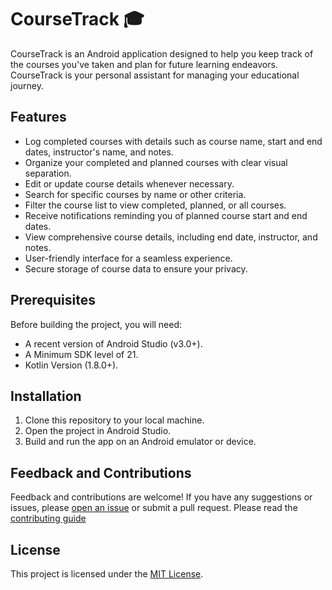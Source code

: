 # CourseTrack 🎓

CourseTrack is an Android application designed to help you keep track of the courses you've taken and plan for future learning endeavors. CourseTrack is your personal assistant for managing your educational journey.

## Features

- Log completed courses with details such as course name, start and end dates, instructor's name, and notes.
- Organize your completed and planned courses with clear visual separation.
- Edit or update course details whenever necessary.
- Search for specific courses by name or other criteria.
- Filter the course list to view completed, planned, or all courses.
- Receive notifications reminding you of planned course start and end dates.
- View comprehensive course details, including end date, instructor, and notes.
- User-friendly interface for a seamless experience.
- Secure storage of course data to ensure your privacy.

## Prerequisites
Before building the project, you will need:
- A recent version of Android Studio (v3.0+).
- A Minimum SDK level of 21.
- Kotlin Version (1.8.0+).

## Installation

1. Clone this repository to your local machine.
2. Open the project in Android Studio.
3. Build and run the app on an Android emulator or device.

<!-- ## Screenshots -->

<!-- ![Screenshot 1](screenshots/screenshot1.png)
![Screenshot 2](screenshots/screenshot2.png)
![Screenshot 3](screenshots/screenshot3.png) -->

## Feedback and Contributions

Feedback and contributions are welcome! If you have any suggestions or issues, please [open an issue](https://github.com/Elio-Muculo/CourseTrack/issues/new) or submit a pull request. Please read the [contributing guide](CONTRIBUTING.md) 

## License

This project is licensed under the [MIT License](LICENSE).
